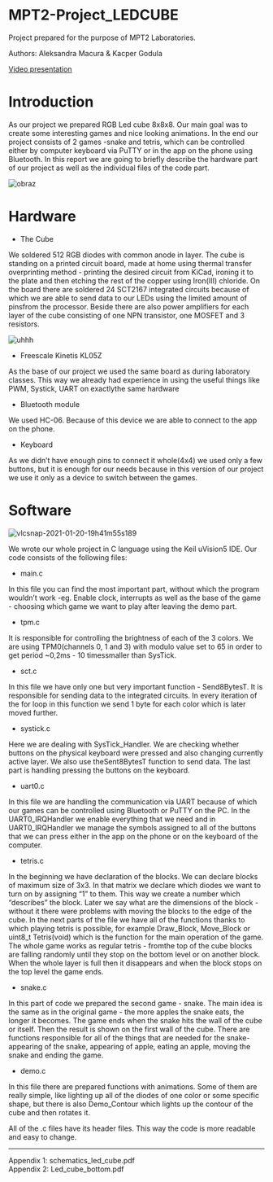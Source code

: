 # MPT2-Project_LEDCUBE

Project prepared for the purpose of MPT2 Laboratories.

Authors: Aleksandra Macura & Kacper Godula

[Video presentation](https://youtu.be/7ULbOOuEuOo)

# Introduction

As our project we prepared RGB Led cube 8x8x8. Our main goal was to create some interesting games and nice looking animations. In the end our project consists of 2 games -snake and tetris, which can be controlled either by computer keyboard via PuTTY or in the app on the phone using Bluetooth. In this report we are going to briefly describe the hardware part of our project as well as the individual files of the code part.


![obraz](https://user-images.githubusercontent.com/45372078/105532763-8eee8b80-5ceb-11eb-9625-d26315260ab2.png)


# Hardware

* The Cube

We soldered 512 RGB diodes with common anode in layer. The cube is standing on a printed circuit board, made at home using thermal transfer overprinting method - printing the desired circuit from KiCad, ironing it to the plate and then etching the rest of the copper using Iron(III) chloride. On the board there are soldered 24 SCT2167 integrated circuits because of which we are able to send data to our LEDs using the limited amount of pinsfrom the processor. Beside there are also power amplifiers for each layer of the cube consisting of one NPN transistor, one MOSFET and 3 resistors.

![uhhh](https://user-images.githubusercontent.com/45372078/105606013-1fce7100-5d97-11eb-9171-02d6239f5fde.jpg)

* Freescale Kinetis KL05Z

As the base of our project we used the same board as during laboratory classes. This way we already had experience in using the useful things like PWM, Systick, UART  on exactlythe same hardware

* Bluetooth module

We used HC-06. Because of this device we are able to connect to the app on the phone.

* Keyboard

As we didn’t have enough pins to connect it whole(4x4) we used only a few buttons, but it is enough for our needs because in this version of our project we use it only as a device to switch between the games.


# Software

![vlcsnap-2021-01-20-19h41m55s189](https://user-images.githubusercontent.com/45372078/105534194-6bc4db80-5ced-11eb-8c0d-6d028db5a943.png)

We wrote our whole project in C language using the Keil uVision5 IDE. Our code consists of the following files:

* main.c

In this file you can find the most important part, without which the program wouldn’t work -eg. Enable clock, interrupts as well as the base of the game - choosing which game we want to play after leaving the demo part. 

* tpm.c

It is responsible for controlling the brightness of each of the 3 colors. We are using TPM0(channels 0, 1 and 3) with modulo value set to 65 in order to get period ~0,2ms - 10 timessmaller than SysTick.

* sct.c

In this file we have only one but very important function - Send8BytesT. It is responsible for sending data to the integrated circuits. In every iteration of the for loop in this function we send 1 byte for each color which is later moved further.

* systick.c

Here we are dealing with SysTick_Handler. We are checking whether buttons on the physical keyboard were pressed and also changing currently active layer. We also use theSent8BytesT function to send data. The last part is handling pressing the buttons on the keyboard.

* uart0.c

In this file we are handling the communication via UART because of which our games can be controlled using Bluetooth or PuTTY on the PC. In the UART0_IRQHandler we enable everything that we need and in UART0_IRQHandler we manage the symbols assigned to all of the buttons that we can press either in the app on the phone or on the keyboard of the computer.

* tetris.c

In the beginning we have declaration of the blocks. We can declare blocks of maximum size of 3x3. In that matrix we declare which diodes we want to turn on by assigning “1” to them. This way we create a number which “describes” the block. Later we say what are the dimensions of the block - without it there were problems with moving the blocks to the edge of the cube. In the next parts of the file we have all of the functions thanks to which playing tetris is possible, for example Draw_Block, Move_Block or uint8_t Tetris(void) which is the function for the main operation of the game. The whole game works as regular tetris - fromthe top of the cube blocks are falling randomly until they stop on the bottom level or on another block. When the whole layer is full then it disappears and when the block stops on the top level the game ends.

* snake.c

In this part of code we prepared the second game - snake. The main idea is the same as in the original game - the more apples the snake eats, the longer it becomes. The game ends when the snake hits the wall of the cube or itself. Then the result is shown on the first wall of the cube. There are functions  responsible for all of the things that are needed for the snake- appearing of the snake, appearing of apple, eating an apple, moving the snake and ending the game.

* demo.c

In this file there are prepared functions with animations. Some of them are really simple, like lighting up all of the diodes of one color or some specific shape, but there is also Demo_Contour which lights up the contour of the cube and then rotates it.

All of the .c files have its header files. This way the code is more readable and easy to change.

----

Appendix 1: schematics_led_cube.pdf <br/>
Appendix 2: Led_cube_bottom.pdf

